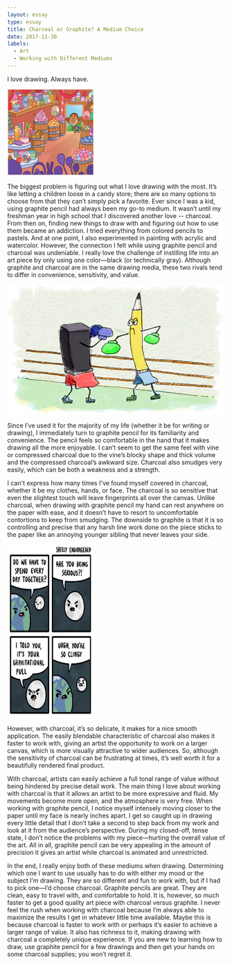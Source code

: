 ```yaml
---
layout: essay
type: essay
title: Charcoal or Graphite? A Medium Choice
date: 2017-11-30
labels:
  - Art
  - Working with Different Mediums
---
```


I love drawing. Always have. 

<img class="ui right floated image" src="/images/kidscandy.gif"  width= "200" height="200"> 

The biggest problem is figuring out what I love drawing with the most. It’s like letting a children loose in a candy store; there are so many options to choose from that they can’t simply pick a favorite. Ever since I was a kid, using graphite pencil had always been my go-to medium. It wasn’t until my freshman year in high school that I discovered another love -- charcoal. From then on, finding new things to draw with and figuring out how to use them became an addiction. I tried everything from colored pencils to pastels. And at one point, I also experimented in painting with acrylic and watercolor. However, the connection I felt while using graphite pencil and charcoal was undeniable. I really love the challenge of instilling life into an art piece by only using one color—black (or technically gray). Although graphite and charcoal are in the same drawing media, these two rivals tend to differ in convenience, sensitivity, and value. 

<img class="ui image" src="/images/charvgraph.jpg"  width= "600" height="300"> 

Since I’ve used it for the majority of my life (whether it be for writing or drawing), I immediately turn to graphite pencil for its familiarity and convenience. The pencil feels so comfortable in the hand that it makes drawing all the more enjoyable. I can’t seem to get the same feel with vine or compressed charcoal due to the vine’s blocky shape and thick volume and the compressed charcoal’s awkward size. Charcoal also smudges very easily, which can be both a weakness and a strength. 

I can't express how many times I've found myself covered in charcoal, whether it be my clothes, hands, or face. The charcoal is so sensitive that even the slightest touch will leave fingerprints all over the canvas. Unlike charcoal, when drawing with graphite pencil my hand can rest anywhere on the paper with ease, and it doesn’t have to resort to uncomfortable contortions to keep from smudging. The downside to graphite is that it is so controlling and precise that any harsh line work done on the piece sticks to the paper like an annoying younger sibling that never leaves your side.

<img class="ui image" src="/images/clingysibling.jpg"  width= "200" height="400"> 

However, with charcoal, it’s so delicate, it makes for a nice smooth application. The easily blendable characteristic of charcoal also makes it faster to work with, giving an artist the opportunity to work on a larger canvas, which is more visually attractive to wider audiences. So, although the sensitivity of charcoal can be frustrating at times, it’s well worth it for a beautifully rendered final product.

With charcoal, artists can easily achieve a full tonal range of value without being hindered by precise detail work. The main thing I love about working with charcoal is that it allows an artist to be more expressive and fluid. My movements become more open, and the atmosphere is very free. When working with graphite pencil, I notice myself intensely moving closer to the paper until my face is nearly inches apart. I get so caught up in drawing every little detail that I don’t take a second to step back from my work and look at it from the audience’s perspective. During my closed-off, tense state, I don’t notice the problems with my piece—hurting the overall value of the art. All in all, graphite pencil can be very appealing in the amount of precision it gives an artist while charcoal is animated and unrestricted.

In the end, I really enjoy both of these mediums when drawing. Determining which one I want to use usually has to do with either my mood or the subject I’m drawing. They are so different and fun to work with, but if I had to pick one—I’d choose charcoal. Graphite pencils are great. They are clean, easy to travel with, and comfortable to hold. It is, however, so much faster to get a good quality art piece with charcoal versus graphite. I never feel the rush when working with charcoal because I’m always able to maximize the results I get in whatever little time available. Maybe this is because charcoal is faster to work with or perhaps it’s easier to achieve a larger range of value. It also has richness to it, making drawing with charcoal a completely unique experience. If you are new to learning how to draw, use graphite pencil for a few drawings and then get your hands on some charcoal supplies; you won’t regret it.  
